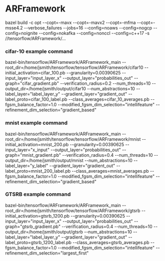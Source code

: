 # ARFramework

bazel build -c opt --copt=-mavx --copt=-mavx2 --copt=-mfma --copt=-msse4.2 --verbose_failures --jobs=16 --config=noaws --config=nogcp --config=noignite --config=nokafka --config=nonccl --config=c++17 -s //tensorflow/ARFramework/...

### cifar-10 example command
bazel-bin/tensorflow/ARFramework/ARFramework_main --root_dir=/home/jsmith/tensorflow/tensorflow/ARFramework/cifar10 --initial_activation=cifar_100.pb --granularity=0.00390625 --input_layer="input_layer_x" --output_layer="probabilities_out" --graph="cifar_gradient.pb" --verification_radius=0.2 --num_threads=10 --output_dir=/home/jsmith/output/cifar10 --num_abstractions=10 --label_layer="label_layer_y" --gradient_layer="gradient_out" --label_proto=cifar_100_label.pb --class_averages=cifar_10_averages.pb --fgsm_balance_factor=1.0 --modified_fgsm_dim_selection="intellifeature" --refinement_dim_selection="gradient_based"

### mnist example command
bazel-bin/tensorflow/ARFramework/ARFramework_main --root_dir=/home/jsmith/tensorflow/tensorflow/ARFramework/mnist --initial_activation=mnist_200.pb --granularity=0.00390625 --input_layer="x_input" --output_layer="probabilities_out" --graph="mnist_gradient.pb" --verification_radius=0.4 --num_threads=10 --output_dir=/home/jsmith/output/mnist --num_abstractions=10 --label_layer="y_label" --gradient_layer="gradient_out" --label_proto=mnist_200_label.pb --class_averages=mnist_averages.pb --fgsm_balance_factor=1.0 --modified_fgsm_dim_selection="intellifeature" --refinement_dim_selection="gradient_based"

### GTSRB example command
bazel-bin/tensorflow/ARFramework/ARFramework_main --root_dir=/home/jsmith/tensorflow/tensorflow/ARFramework/gtsrb --initial_activation=gtsrb_1200.pb --granularity=0.00390625 --input_layer="input_layer_x" --output_layer="probabilities_out" --graph="gtsrb_gradient.pb" --verification_radius=0.4 --num_threads=10 --output_dir=/home/jsmith/output/gtsrb --num_abstractions=10 --label_layer="label_layer_y" --gradient_layer="gradient_out" --label_proto=gtsrb_1200_label.pb --class_averages=gtsrb_averages.pb --fgsm_balance_factor=1.0 --modified_fgsm_dim_selection="intellifeature" --refinement_dim_selection="largest_first"
